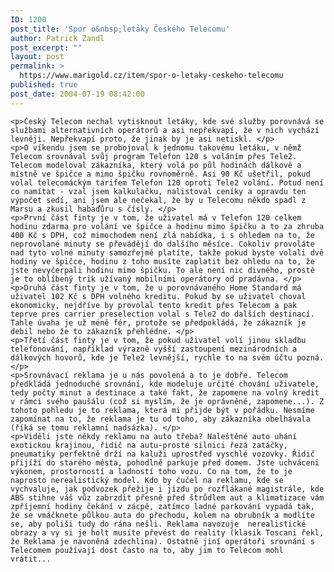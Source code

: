 ```yaml
---
ID: 1200
post_title: 'Spor o&nbsp;letáky Českého Telecomu'
author: Patrick Zandl
post_excerpt: ""
layout: post
permalink: >
  https://www.marigold.cz/item/spor-o-letaky-ceskeho-telecomu
published: true
post_date: 2004-07-19 08:42:00
---
```

	<p>Český Telecom nechal vytisknout letáky, kde své služby porovnává se službami alternativních operátorů a asi nepřekvapí, že v nich vychází levněji. Nepřekvapí proto, že jinak by je asi netiskl. </p>
	<p>O víkendu jsem se probojoval k jednomu takovému letáku, v němž Telecom srovnával svůj program Telefon 120 s voláním přes Tele2. Telecom modeloval zákazníka, který volá po půl hodinách dálkově a místně ve špičce a mimo špičku rovnoměrně. Asi 90 Kč ušetřil, pokud volal telecomáckým tarifem Telefon 120 oproti Tele2 volání. Potud není co namítat - vzal jsem kalkulačku, nalistoval ceníky a opravdu ten výpočet sedí, ani jsem ale nečekal, že by u Telecomu někdo spadl z Marsu a zkusil habaďůru s čísly. </p>
	<p>První část finty je v tom, že uživatel má v Telefon 120 celkem hodinu zdarma pro volání ve špičce a hodinu mimo špičku a to za zhruba 400 Kč s DPH, což mimochodem není zlá nabídka, i s ohledem na to, že neprovolané minuty se převádějí do dalšího měsíce. Cokoliv provoláte nad tyto volné minuty samozřejmě platíte, takže pokud byste volali dvě hodiny ve špičce, hodinu z toho musíte zaplatit bez ohledu na to, že jste nevyčerpali hodinu mimo špičku. To ale není nic divného, prostě je to oblíbený trik užívaný mobilními operátory od pradávna. </p>
	<p>Druhá část finty je v tom, že u porovnávaného Home Standard má uživatel 102 Kč s DPH volného kreditu. Pokud by se uživatel choval ekonomicky, nejdříve by provolal tento kredit přes Telecom a pak teprve pres carrier preselection volal s Tele2 do dalších destinací. Tahle úvaha je už méně fér, protože se předpokládá, že zákazník je debil nebo že to zákazník přehlédne. </p>
	<p>Třetí část finty je v tom, že pokud uživatel volí jinou skladbu telefonování, například výrazně vyšší zastoupení mezinárodních a dálkových hovorů, kde je Tele2 levnější, rychle to na svém účtu pozná. </p>
	<p>Srovnávací reklama je u nás povolená a to je dobře. Telecom předkládá jednoduché srovnání, kde modeluje určité chování uživatele, tedy počty minut a destinace a také fakt, že zapomene na volný kredit v rámci svého paušálu (což si myslím, že je oprávněné, zapomene...). Z tohoto pohledu je to reklama, která mi přijde být v pořádku. Nesmíme zapomínat na to, že reklama je tu od toho, aby zákazníka obelhávala (říká se tomu reklamní nadsázka). </p>
	<p>Viděli jste někdy reklamu na auto třeba? Naleštěné auto uhání exotickou krajinou, řidič na autu-prosté silnici řezá zatáčky, pneumatiky perfektně drží na kaluži uprostřed vyschlé vozovky. Řidič přijíží do starého města, pohodlně parkuje před domem. Jste uchváceni výkonem, prostorností a ladností toho vozu. Co na tom, že to je naprosto nerealistický model. Kdo by čučel na reklamu, kde se vychvaluje, jak podvozek přežije i jízdu po rozflákané magistrále, kde ABS stihne váš vůz zabrzdit přesně před štrůdlem aut a klimatizace vám zpříjemní hodiny čekání v zácpě, zatímco ladné parkování vypadá tak, že se vmáčknete půlkou auta do přechodu, kolem na obrubník a modlíte se, aby poliši tudy do rána nešli. Reklama navozuje  nerealistické obrazy a vy si je holt musíte převést do reality (klasik Toscani řekl, že Reklama je navoněná zdechlina). Ostatně jiní operátoři srovnání s Telecomem používají dost často na to, aby jim to Telecom mohl vrátit...
</p>